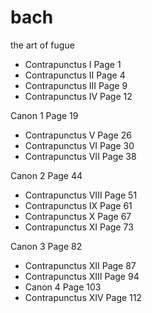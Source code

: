 # bach
the art of fugue

- Contrapunctus I Page 1
- Contrapunctus II Page 4
- Contrapunctus III Page 9
- Contrapunctus IV Page 12

Canon 1 Page 19
- Contrapunctus V Page 26
- Contrapunctus VI Page 30
- Contrapunctus VII Page 38

Canon 2 Page 44
- Contrapunctus VIII Page 51
- Contrapunctus IX Page 61
- Contrapunctus X Page 67
- Contrapunctus XI Page 73

Canon 3 Page 82
- Contrapunctus XII Page 87
- Contrapunctus XIII Page 94
- Canon 4 Page 103
- Contrapunctus XIV Page 112
